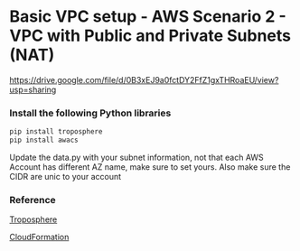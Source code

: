 # Basic VPC setup - AWS Scenario 2 - VPC with Public and Private Subnets (NAT)

https://drive.google.com/file/d/0B3xEJ9a0fctDY2FfZ1gxTHRoaEU/view?usp=sharing

### Install the following Python libraries 

```bash
pip install troposphere
pip install awacs
```

Update the data.py with your subnet information, not that each AWS Account has different AZ name, make sure to set yours.
Also make sure the CIDR are unic to your account

### Reference

[Troposphere](https://github.com/cloudtools/troposphere)

[CloudFormation](https://aws.amazon.com/documentation/cloudformation/)
